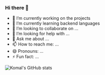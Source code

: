 ### Hi there 👋


- 🔭 I’m currently working on the projects
- 🌱 I’m currently learning backend languages
- 👯 I’m looking to collaborate on ...
- 🤔 I’m looking for help with ...
- 💬 Ask me about ...
- 📫 How to reach me: ...
- 😄 Pronouns: ...
- ⚡ Fun fact: ...


![Komal's GitHub stats](https://github-readme-stats.vercel.app/api?username=komal11998&theme=radical&show_icons=true)

